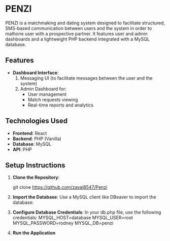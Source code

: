# PENZI

PENZI is a matchmaking and dating system designed to facilitate structured, SMS-based communication between users and the system in order to mathone user with a prospective partner. It features user and admin dashboards and a lightweight PHP backend integrated with a MySQL database.

## Features
- **Dashboard Interface**:
  1. Messaging UI (to facilitate messages between the user and the system)
  2. Admin Dashboard for:
     - User management
     - Match requests viewing
     - Real-time reports and analytics

## Technologies Used
- **Frontend**: React
- **Backend**: PHP (Vanilla)
- **Database**: MySQL
- **API**: PHP

## Setup Instructions
1. **Clone the Repository**:

   git clone https://github.com/zavai8547/Penzi

2. **Import the Database**:
Use a MySQL client like DBeaver to import the database:

3.  **Configure Database Credentials**:
In your db.php file, use the following credentials:
  MYSQL_HOST=database
MYSQL_USER=root
MYSQL_PASSWORD=rodney
MYSQL_DB=penzi
 
4. **Run the Application**
